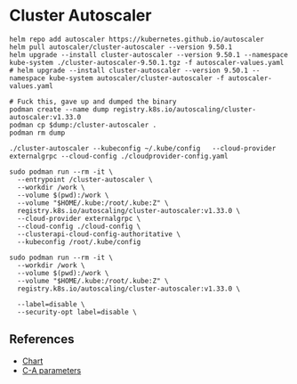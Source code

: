 # Cluster Autoscaler

```
helm repo add autoscaler https://kubernetes.github.io/autoscaler
helm pull autoscaler/cluster-autoscaler --version 9.50.1
helm upgrade --install cluster-autoscaler --version 9.50.1 --namespace kube-system ./cluster-autoscaler-9.50.1.tgz -f autoscaler-values.yaml
# helm upgrade --install cluster-autoscaler --version 9.50.1 --namespace kube-system autoscaler/cluster-autoscaler -f autoscaler-values.yaml

# Fuck this, gave up and dumped the binary
podman create --name dump registry.k8s.io/autoscaling/cluster-autoscaler:v1.33.0
podman cp $dump:/cluster-autoscaler .
podman rm dump

./cluster-autoscaler --kubeconfig ~/.kube/config   --cloud-provider externalgrpc --cloud-config ./cloudprovider-config.yaml

sudo podman run --rm -it \
  --entrypoint /cluster-autoscaler \
  --workdir /work \
  --volume $(pwd):/work \
  --volume "$HOME/.kube:/root/.kube:Z" \
  registry.k8s.io/autoscaling/cluster-autoscaler:v1.33.0 \
  --cloud-provider externalgrpc \
  --cloud-config ./cloud-config \
  --clusterapi-cloud-config-authoritative \
  --kubeconfig /root/.kube/config

sudo podman run --rm -it \
  --workdir /work \
  --volume $(pwd):/work \
  --volume "$HOME/.kube:/root/.kube:Z" \
  registry.k8s.io/autoscaling/cluster-autoscaler:v1.33.0 \

  --label=disable \
  --security-opt label=disable \
```

## References

- [Chart](https://github.com/kubernetes/autoscaler/tree/master/charts/cluster-autoscaler)
- [C-A parameters](https://github.com/kubernetes/autoscaler/blob/master/cluster-autoscaler/FAQ.md#what-are-the-parameters-to-ca)
